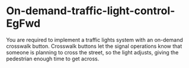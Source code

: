 # On-demand-traffic-light-control-EgFwd
You are required to implement a traffic lights system with an on-demand crosswalk button.  Crosswalk buttons let the signal operations know that someone is planning to cross the street, so the light adjusts, giving the pedestrian enough time to get across.
